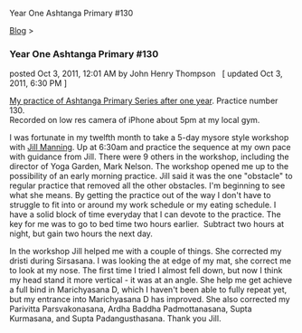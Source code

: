 Year One Ashtanga Primary #130 

[Blog](../z-blog-1.md)‎ > ‎

### Year One Ashtanga Primary #130

posted Oct 3, 2011, 12:01 AM by John Henry Thompson   \[ updated Oct 3, 2011, 6:30 PM \]

[My practice of Ashtanga Primary Series after one year](http://www.youtube.com/watch?v=1JmGc0qyk78). Practice number 130.  
Recorded on low res camera of iPhone about 5pm at my local gym.  
  
I was fortunate in my twelfth month to take a 5-day mysore style workshop with [Jill Manning](http://www.jillmanning.com/). Up at 6:30am and practice the sequence at my own pace with guidance from Jill. There were 9 others in the workshop, including the director of Yoga Garden, Mark Nelson. The workshop opened me up to the possibility of an early morning practice. Jill said it was the one "obstacle" to regular practice that removed all the other obstacles. I'm beginning to see what she means. By getting the practice out of the way I don't have to struggle to fit into or around my work schedule or my eating schedule. I have a solid block of time everyday that I can devote to the practice. The key for me was to go to bed time two hours earlier.  Subtract two hours at night, but gain two hours the next day.  
  
In the workshop Jill helped me with a couple of things. She corrected my dristi during Sirsasana. I was looking the at edge of my mat, she correct me to look at my nose. The first time I tried I almost fell down, but now I think my head stand it more vertical - it was at an angle. She help me get achieve a full bind in Marichyasana D, which I haven't been able to fully repeat yet, but my entrance into Marichyasana D has improved. She also corrected my Parivitta Parsvakonasana, Ardha Baddha Padmottanasana, Supta Kurmasana, and Supta Padangusthasana. Thank you Jill.  

  

